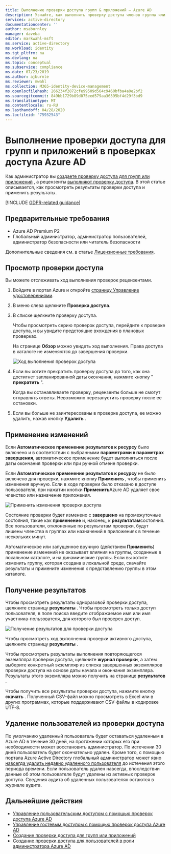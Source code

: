 ```yaml
---
title: Выполнение проверки доступа групп & приложений — Azure AD
description: Узнайте, как выполнить проверку доступа членов группы или доступа к приложениям в Azure Active Directory проверках доступа.
services: active-directory
documentationcenter: ''
author: msaburnley
manager: daveba
editor: markwahl-msft
ms.service: active-directory
ms.workload: identity
ms.tgt_pltfrm: na
ms.devlang: na
ms.topic: conceptual
ms.subservice: compliance
ms.date: 07/23/2019
ms.author: ajburnle
ms.reviewer: mwahl
ms.collection: M365-identity-device-management
ms.openlocfilehash: 266234f2872cfe99509d564c9460bfba4a0e2bf2
ms.sourcegitcommit: 849bb1729b89d075eed579aa36395bf4d29f3bd9
ms.translationtype: MT
ms.contentlocale: ru-RU
ms.lasthandoff: 04/28/2020
ms.locfileid: "75932543"
---
```

# <a name="complete-an-access-review-of-groups-and-applications-in-azure-ad-access-reviews"></a>Выполнение проверки доступа для групп и приложений в проверках доступа Azure AD

Как администратор вы [создаете проверку доступа для групп или приложений](create-access-review.md) , а рецензенты [выполняют проверку доступа](perform-access-review.md). В этой статье описывается, как просмотреть результаты проверки доступа и применить результаты.

[!INCLUDE [GDPR-related guidance](../../../includes/gdpr-intro-sentence.md)]

## <a name="prerequisites"></a>Предварительные требования

- Azure AD Premium P2
- Глобальный администратор, администратор пользователей, администратор безопасности или читатель безопасности

Дополнительные сведения см. в статье [Лицензионные требования](access-reviews-overview.md#license-requirements).

## <a name="view-an-access-review"></a>Просмотр проверки доступа

Вы можете отслеживать ход выполнения проверок рецензентами.

1. Войдите в портал Azure и откройте [страницу Управление удостоверениями](https://portal.azure.com/#blade/Microsoft_AAD_ERM/DashboardBlade/).

1. В меню слева щелкните **Проверка доступа**.

1. В списке щелкните проверку доступа.

    Чтобы просмотреть серию проверок доступа, перейдите к проверке доступа, и вы увидите предстоящие вхождения в плановых проверках.

    На странице **Обзор** можно увидеть ход выполнения. Права доступа в каталоге не изменяются до завершения проверки.

    ![Ход выполнения проверок доступа](./media/complete-access-review/overview-progress.png)

1. Если вы хотите прекратить проверку доступа до того, как она достигнет запланированной даты окончания, нажмите кнопку " **прекратить** ".

    Когда вы останавливаете проверку, рецензенты больше не смогут отправлять ответы. Невозможно перезапустить проверку после ее остановки.

1. Если вы больше не заинтересованы в проверке доступа, ее можно удалить, нажав кнопку **Удалить** .

## <a name="apply-the-changes"></a>Применение изменений

Если **Автоматическое применение результатов к ресурсу** было включено и в соответствии с выбранными **параметрами в параметрах завершения**, автоматическое применение будет выполняться после даты окончания проверки или при ручной отмене проверки.

Если **Автоматическое применение результатов к ресурсу** не было включено для проверки, нажмите кнопку **Применить** , чтобы применить изменения вручную. Если в ходе проверки было отказано в доступе пользователя, при нажатии кнопки **Применить**Azure AD удаляет свое членство или назначение приложения.

![Применить изменения проверки доступа](./media/complete-access-review/apply-changes.png)

Состояние проверки будет изменено с **завершено** на промежуточные состояния, такие как **применение** и, наконец, к **результатам**состояния. Все пользователи, отклоненные по результатам проверки, будут лишены членства в группах или назначений в приложениях в течение нескольких минут.

Автоматическое или запущенное вручную (действием **Применить**) применение изменений не оказывает влияния на группы, созданные в локальном каталоге, и на динамические группы. Если вы хотите изменить группу, которая создана в локальной среде, скачайте результаты и примените изменения к представлению группы в этом каталоге.

## <a name="retrieve-the-results"></a>Получение результатов

Чтобы просмотреть результаты одноразовой проверки доступа, щелкните страницу **результаты** . Чтобы просмотреть только доступ пользователя, в поле поиска введите отображаемое имя или имя участника-пользователя, для которого был проверен доступ.

![Получение результатов для проверки доступа](./media/complete-access-review/retrieve-results.png)

Чтобы просмотреть ход выполнения проверки активного доступа, щелкните страницу **результаты** .

Чтобы просмотреть результаты выполнения повторяющегося экземпляра проверки доступа, щелкните **журнал проверки**, а затем выберите конкретный экземпляр из списка завершенных экземпляров проверки доступа на основе даты начала и окончания экземпляра. Результаты этого экземпляра можно получить на странице **результатов** .

Чтобы получить все результаты проверки доступа, нажмите кнопку **скачать** . Полученный CSV-файл можно просмотреть в Excel или в других программах, которые поддерживают CSV-файлы в кодировке UTF-8.

## <a name="remove-users-from-an-access-review"></a>Удаление пользователей из проверки доступа

 По умолчанию удаленный пользователь будет оставаться удаленным в Azure AD в течение 30 дней, на протяжении которых его при необходимости может восстановить администратор.  По истечении 30 дней пользователь будет окончательно удален.  Кроме того, с помощью портала Azure Active Directory глобальный администратор может явно [навсегда удалить недавно удаленного пользователя](../fundamentals/active-directory-users-restore.md) до истечения этого периода времени.  Если пользователь удален навсегда, впоследствии данные об этом пользователе будут удалены из активных проверок доступа.  Сведения аудита об удаленных пользователях остаются в журнале аудита.

## <a name="next-steps"></a>Дальнейшие действия

- [Управление пользовательским доступом с помощью проверок доступа Azure AD](manage-user-access-with-access-reviews.md)
- [Управление гостевым доступом с помощью проверок доступа Azure AD](manage-guest-access-with-access-reviews.md)
- [Создание проверки доступа для групп или приложений](create-access-review.md)
- [Создание проверки доступа для пользователей в роли администратора Azure AD](../privileged-identity-management/pim-how-to-start-security-review.md)

